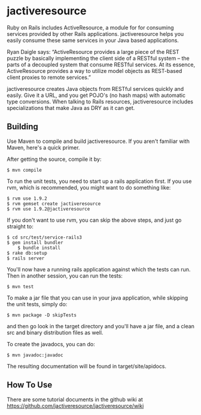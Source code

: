 jactiveresource
===============

Ruby on Rails includes ActiveResource, a module for for consuming services provided by other Rails applications. jactiveresource helps you easily consume these same services in your Java based applications.

Ryan Daigle says: “ActiveResource provides a large piece of the REST puzzle by basically implementing the client side of a RESTful system – the parts of a decoupled system that consume RESTful services. At its essence, ActiveResource provides a way to utilize model objects as REST-based client proxies to remote services.”

jactiveresource creates Java objects from RESTful services quickly and easily.  Give it a URL, and you get POJO's (no hash maps) with automatic type conversions.  When talking to Rails resources, jactiveresource includes specializations that make Java as DRY as it can get.

Building
---------
Use Maven to compile and build jactiveresource.  If you aren't familiar with Maven, here's a quick primer.

After getting the source, compile it by:

    $ mvn compile

To run the unit tests, you need to start up a rails application first.  If you use rvm, which is recommended, you might want to do something like:

    $ rvm use 1.9.2
    $ rvm gemset create jactiveresource
    $ rvm use 1.9.2@jactiveresource

If you don't want to use rvm, you can skip the above steps, and just go straight to:

    $ cd src/test/service-rails3
    $ gem install bundler
		$ bundle install
    $ rake db:setup
    $ rails server

You'll now have a running rails application against which the tests can run.  Then in another session, you can run the tests:

    $ mvn test

To make a jar file that you can use in your java application, while skipping the unit tests, simply do:

    $ mvn package -D skipTests

and then go look in the target directory and you'll have a jar file, and a clean src and binary distribution files as well.

To create the javadocs, you can do:

    $ mvn javadoc:javadoc

The resulting documentation will be found in target/site/apidocs.

How To Use
----------
There are some tutorial documents in the github wiki at https://github.com/jactiveresource/jactiveresource/wiki



